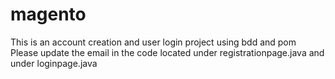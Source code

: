 # magento
This is an account creation and user login project using bdd and pom
Please update the email in the code located under registrationpage.java and under loginpage.java
